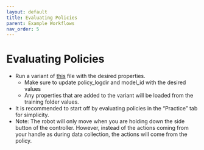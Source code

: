 ```yaml
---
layout: default
title: Evaluating Policies
parent: Example Workflows
nav_order: 5
---
```


# Evaluating Policies

* Run a variant of [this](https://github.com/droid-dataset/droid/blob/main/scripts/evaluation/evaluate_policy.py) file with the desired properties.
	* Make sure to update policy_logdir and model_id with the desired values
	* Any properties that are added to the variant will be loaded from the training folder values.
* It is recommended to start off by evaluating policies in the “Practice” tab for simplicity.
* Note: The robot will only move when you are holding down the side button of the controller. However, instead of the actions coming from your handle as during data collection, the actions will come from the policy.

